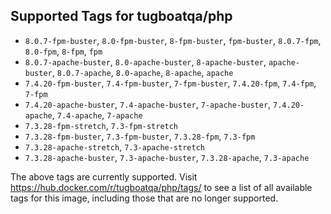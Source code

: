 ## Supported Tags for tugboatqa/php

* `8.0.7-fpm-buster`, `8.0-fpm-buster`, `8-fpm-buster`, `fpm-buster`, `8.0.7-fpm`, `8.0-fpm`, `8-fpm`, `fpm`
* `8.0.7-apache-buster`, `8.0-apache-buster`, `8-apache-buster`, `apache-buster`, `8.0.7-apache`, `8.0-apache`, `8-apache`, `apache`
* `7.4.20-fpm-buster`, `7.4-fpm-buster`, `7-fpm-buster`, `7.4.20-fpm`, `7.4-fpm`, `7-fpm`
* `7.4.20-apache-buster`, `7.4-apache-buster`, `7-apache-buster`, `7.4.20-apache`, `7.4-apache`, `7-apache`
* `7.3.28-fpm-stretch`, `7.3-fpm-stretch`
* `7.3.28-fpm-buster`, `7.3-fpm-buster`, `7.3.28-fpm`, `7.3-fpm`
* `7.3.28-apache-stretch`, `7.3-apache-stretch`
* `7.3.28-apache-buster`, `7.3-apache-buster`, `7.3.28-apache`, `7.3-apache`

The above tags are currently supported. Visit https://hub.docker.com/r/tugboatqa/php/tags/ to see a list of all available tags for this image, including those that are no longer supported.

